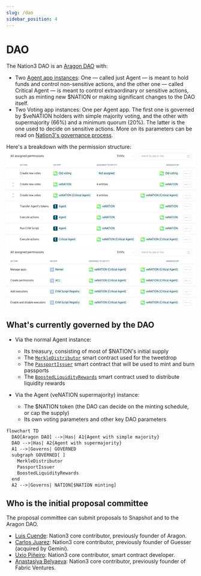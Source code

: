 ```yaml
---
slug: /dao
sidebar_position: 4
---
```


# DAO

The Nation3 DAO is an [Aragon DAO](https://aragon.org) with:

- Two [Agent app instances](https://aragon.org/agent): One — called just Agent — is meant to hold funds and control non-sensitive actions, and the other one — called Critical Agent — is meant to control extraordinary or sensitive actions, such as minting new $NATION or making significant changes to the DAO itself.
- Two Voting app instances: One per Agent app. The first one is governed by $veNATION holders with simple majority voting, and the other with supermajority (66%) and a minimum quorum (20%). The latter is the one used to decide on sensitive actions. More on its parameters can be read on [Nation3's governance process](https://github.com/nation3/gov#proposalswith-critical-impact).

Here's a breakdown with the permission structure:
![](/img/dao-permissions.png)
![](/img/dao-system-permissions.png)

## What's currently governed by the DAO

- Via the normal Agent instance:

  - Its treasury, consisting of most of $NATION's initial supply
  - The [`MerkleDistributor`](https://etherscan.io/address/0xcab2B7614351649870e4DCC3490Ab692bf3beD60) smart contract used for the tweetdrop
  - The [`PassportIssuer`](https://etherscan.io/address/0x279c0b6bfCBBA977eaF4ad1B2FFe3C208aa068aC) smart contract that will be used to mint and burn passports
  - The [`BoostedLiquidityRewards`](https://etherscan.io/address/0x4f1e79793fd5f5805b285c3f29379b8056a4476b) smart contract used to distribute liquidity rewards

- Via the Agent (veNATION supermajority) instance:
  - The $NATION token (the DAO can decide on the minting schedule, or cap the supply)
  - Its own voting parameters and other key DAO parameters

```mermaid
flowchart TD
  DAO[Aragon DAO] -->|Has| A1{Agent with simple majority}
  DAO -->|Has| A2{Agent with supermajority}
  A1 -->|Governs| GOVERNED
  subgraph GOVERNED[ ]
    MerkleDistributor
    PassportIssuer
    BoostedLiquidityRewards
  end
  A2 -->|Governs| NATION[$NATION minting]
```

## Who is the initial proposal committee

The proposal committee can submit proposals to Snapshot and to the Aragon DAO.

- [Luis Cuende](https://twitter.com/licuende): Nation3 core contributor, previously founder of Aragon.
- [Carlos Juarez](https://twitter.com/0xPaella): Nation3 core contributor, previously founder of Guesser (acquired by Gemini).
- [Uxio Piñeiro](https://twitter.com/0xgallego): Nation3 core contributor, smart contract developer.
- [Anastasiya Belyaeva](https://twitter.com/anastasiya_vc): Nation3 core contributor, previously founder of Fabric Ventures.
